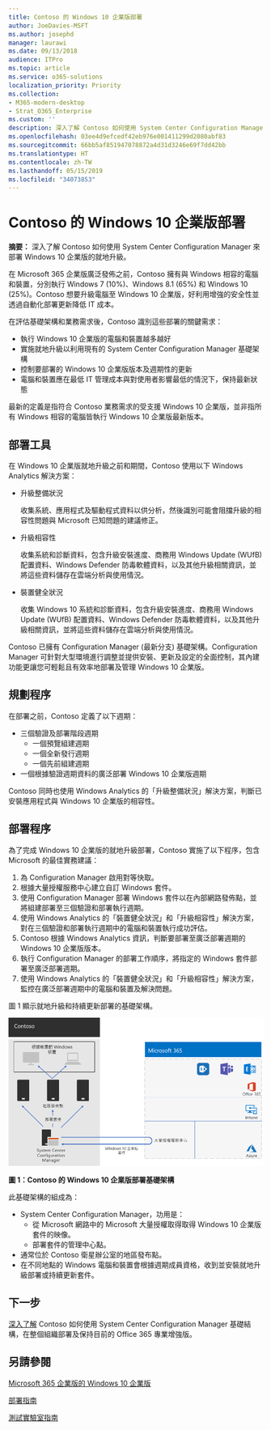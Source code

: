 ```yaml
---
title: Contoso 的 Windows 10 企業版部署
author: JoeDavies-MSFT
ms.author: josephd
manager: laurawi
ms.date: 09/13/2018
audience: ITPro
ms.topic: article
ms.service: o365-solutions
localization_priority: Priority
ms.collection:
- M365-modern-desktop
- Strat_O365_Enterprise
ms.custom: ''
description: 深入了解 Contoso 如何使用 System Center Configuration Manager 來部署 Windows 10 企業版的就地升級。
ms.openlocfilehash: 03ee4d9efcedf42eb976e001411299d2080abf83
ms.sourcegitcommit: 66bb5af851947078872a4d31d3246e69f7dd42bb
ms.translationtype: HT
ms.contentlocale: zh-TW
ms.lasthandoff: 05/15/2019
ms.locfileid: "34073853"
---
```

# <a name="windows-10-enterprise-deployment-for-contoso"></a>Contoso 的 Windows 10 企業版部署

**摘要：** 深入了解 Contoso 如何使用 System Center Configuration Manager 來部署 Windows 10 企業版的就地升級。

在 Microsoft 365 企業版廣泛發佈之前，Contoso 擁有與 Windows 相容的電腦和裝置，分別執行 Windows 7 (10%)、Windows 8.1 (65%) 和 Windows 10 (25%)。Contoso 想要升級電腦至 Windows 10 企業版，好利用增強的安全性並透過自動化部署更新降低 IT 成本。 

在評估基礎架構和業務需求後，Contoso 識別這些部署的關鍵需求：

- 執行 Windows 10 企業版的電腦和裝置越多越好
- 實施就地升級以利用現有的 System Center Configuration Manager 基礎架構
- 控制要部署的 Windows 10 企業版版本及週期性的更新
- 電腦和裝置應在最低 IT 管理成本與對使用者影響最低的情況下，保持最新狀態

最新的定義是指符合 Contoso 業務需求的受支援 Windows 10 企業版，並非指所有 Windows 相容的電腦皆執行 Windows 10 企業版最新版本。

## <a name="deployment-tools"></a>部署工具

在 Windows 10 企業版就地升級之前和期間，Contoso 使用以下 Windows Analytics 解決方案：

- 升級整備狀況  

  收集系統、應用程式及驅動程式資料以供分析，然後識別可能會阻擋升級的相容性問題與 Microsoft 已知問題的建議修正。

- 升級相容性  

  收集系統和診斷資料，包含升級安裝進度、商務用 Windows Update (WUfB) 配置資料、Windows Defender 防毒軟體資料，以及其他升級相關資訊，並將這些資料儲存在雲端分析與使用情況。

- 裝置健全狀況  

  收集 Windows 10 系統和診斷資料，包含升級安裝進度、商務用 Windows Update (WUfB) 配置資料、Windows Defender 防毒軟體資料，以及其他升級相關資訊，並將這些資料儲存在雲端分析與使用情況。
 
Contoso 已擁有 Configuration Manager (最新分支) 基礎架構。Configuration Manager 可針對大型環境進行調整並提供安裝、更新及設定的全面控制，其內建功能更讓您可輕鬆且有效率地部署及管理 Windows 10 企業版。

## <a name="planning-process"></a>規劃程序

在部署之前，Contoso 定義了以下週期：

- 三個驗證及部署階段週期 
  - 一個預覽組建週期 
  - 一個全新發行週期
  - 一個先前組建週期 
- 一個根據驗證週期資料的廣泛部署 Windows 10 企業版週期

Contoso 同時也使用 Windows Analytics 的「升級整備狀況」解決方案，判斷已安裝應用程式與 Windows 10 企業版的相容性。

## <a name="deployment-process"></a>部署程序

為了完成 Windows 10 企業版的就地升級部署，Contoso 實施了以下程序，包含 Microsoft 的最佳實務建議：

1. 為 Configuration Manager 啟用對等快取。
2. 根據大量授權服務中心建立自訂 Windows 套件。
3. 使用 Configuration Manager 部署 Windows 套件以在內部網路發佈點，並將組建部署至三個驗證和部署執行週期。
4. 使用 Windows Analytics 的「裝置健全狀況」和「升級相容性」解決方案，對在三個驗證和部署執行週期中的電腦和裝置執行成功評估。
5. Contoso 根據 Windows Analytics 資訊，判斷要部署至廣泛部署週期的 Windows 10 企業版版本。
6. 執行 Configuration Manager 的部署工作順序，將指定的 Windows 套件部署至廣泛部署週期。
7. 使用 Windows Analytics 的「裝置健全狀況」和「升級相容性」解決方案，監控在廣泛部署週期中的電腦和裝置及解決問題。

圖 1 顯示就地升級和持續更新部署的基礎架構。

![](./media/contoso-win10/contoso-win10-fig1.png)
 
**圖 1：Contoso 的 Windows 10 企業版部署基礎架構**

此基礎架構的組成為：

- System Center Configuration Manager，功用是：
  - 從 Microsoft 網路中的 Microsoft 大量授權取得取得 Windows 10 企業版套件的映像。
  - 部署套件的管理中心點。
- 通常位於 Contoso 衛星辦公室的地區發布點。
- 在不同地點的 Windows 電腦和裝置會根據週期成員資格，收到並安裝就地升級部署或持續更新套件。

## <a name="next-step"></a>下一步

[深入了解](contoso-o365pp.md) Contoso 如何使用 System Center Configuration Manager 基礎結構，在整個組織部署及保持目前的 Office 365 專業增強版。 

## <a name="see-also"></a>另請參閱

[Microsoft 365 企業版的 Windows 10 企業版](windows10-infrastructure.md)

[部署指南](deploy-microsoft-365-enterprise.md)

[測試實驗室指南](m365-enterprise-test-lab-guides.md)
